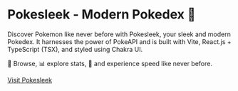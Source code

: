 # Pokesleek - Modern Pokedex 🚀

Discover Pokemon like never before with Pokesleek, your sleek and modern Pokedex. It harnesses the power of PokeAPI and is built with Vite, React.js + TypeScript (TSX), and styled using Chakra UI.

📖 Browse, 📊 explore stats, 🚀 and experience speed like never before.

[Visit Pokesleek](https://pokesleek.com)
